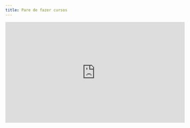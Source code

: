 ```yaml
---
title: Pare de fazer cursos
---
```


<iframe width="560" height="315" src="https://www.youtube.com/embed/UAUvuJqHc5U" title="YouTube video player" frameborder="0" allow="accelerometer; autoplay; clipboard-write; encrypted-media; gyroscope; picture-in-picture" allowfullscreen></iframe>